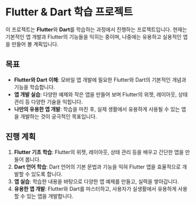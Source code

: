 # Flutter & Dart 학습 프로젝트

이 프로젝트는 **Flutter**와 **Dart**를 학습하는 과정에서 진행하는 프로젝트입니다. 현재는 기본적인 앱 개발과 Flutter의 기능들을 익히는 중이며, 나중에는 유용하고 실용적인 앱을 만들어 볼 계획입니다.

## 목표

- **Flutter와 Dart 이해**: 모바일 앱 개발에 필요한 Flutter와 Dart의 기본적인 개념과 기능을 학습합니다.
- **앱 개발 실습**: 다양한 예제와 작은 앱을 만들어 보며 Flutter의 위젯, 레이아웃, 상태 관리 등 다양한 기술을 익힙니다.
- **나만의 유용한 앱 개발**: 학습을 마친 후, 실제 생활에서 유용하게 사용될 수 있는 앱을 개발하는 것이 궁극적인 목표입니다.

## 진행 계획

1. **Flutter 기초 학습**: Flutter의 위젯, 레이아웃, 상태 관리 등을 배우고 간단한 앱을 만들어 봅니다.
2. **Dart 언어 학습**: Dart 언어의 기본 문법과 기능을 익혀 Flutter 앱을 효율적으로 개발할 수 있도록 합니다.
3. **앱 실습**: 학습한 내용을 바탕으로 다양한 앱 예제를 만들고, 실력을 쌓아갑니다.
4. **유용한 앱 개발**: Flutter와 Dart를 마스터하고, 사용자가 실생활에서 유용하게 사용할 수 있는 앱을 개발합니다.



